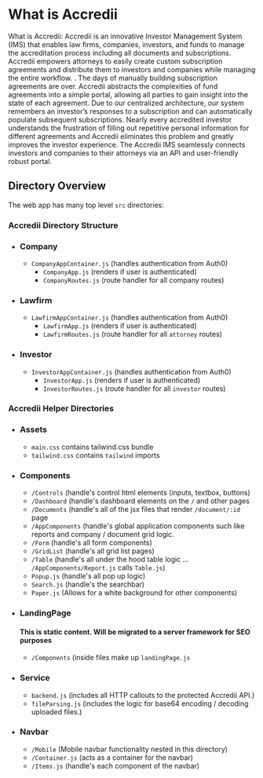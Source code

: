 # What is Accredii 

What is Accredii: Accredii is an innovative Investor Management System (IMS) that enables law firms, companies, investors, and funds to manage the accreditation process including all documents and subscriptions. Accredii empowers attorneys to easily create custom subscription agreements and distribute them to investors and companies while managing the entire workflow. . The days of manually building subscription agreements are over. Accredii abstracts the complexities of fund agreements into a simple portal, allowing all parties to gain insight into the state of each agreement. Due to our centralized architecture, our system remembers an investor’s responses to a subscription and can automatically populate subsequent subscriptions.  Nearly every accredited investor understands the frustration of filling out repetitive personal information for different agreements and Accredii eliminates this problem and greatly improves the investor experience.   The Accredii IMS seamlessly connects investors and companies to their attorneys via an API and user-friendly robust portal. 


## Directory Overview

The web app has many top level `src` directories:

### Accredii Directory Structure 

- ### Company

  - `CompanyAppContainer.js` (handles authentication from Auth0)
    - `CompanyApp.js` (renders if user is authenticated)
    - `CompanyRoutes.js` (route handler for all company routes)

- ### Lawfirm

  - `LawfirmAppContainer.js` (handles authentication from Auth0)
    - `LawfirmApp.js` (renders if user is authenticated)
    - `LawfirmRoutes.js` (route handler for all `attorney` routes)

- ### Investor
  - `InvestorAppContainer.js` (handles authentication from Auth0)
    - `InvestorApp.js` (renders if user is authenticated)
    - `InvestorRoutes.js` (route handler for all `investor` routes)

### Accredii Helper Directories

- ### Assets
  - `main.css` contains tailwind.css bundle
  - `tailwind.css` contains `tailwind` imports
- ### Components

  - `/Controls` (handle's control html elements (inputs, textbox, buttons)
  - `/Dashboard` (handle's dashboard elements on the `/` and other pages
  - `/Documents` (handle's all of the jsx files that render `/document/:id` page
  - `/AppComponents` (handle's global application components such like reports and company / document grid logic.
  - `/Form` (handle's all form components)
  - `/GridList` (handle's all grid list pages)
  - `/Table` (handle's all under the hood table logic ... `/AppComponents/Report.js` calls `Table.js`)
  - `Popup.js` (handle's all pop up logic)
  - `Search.js` (handle's the searchbar)
  - `Paper.js` (Allows for a white background for other components)

- ### LandingPage

  #### This is static content. Will be migrated to a server framework for SEO purposes

  - `/Components` (inside files make up `landingPage.js`

- ### Service

  - `backend.js` (includes all HTTP callouts to the protected Accredii API.)
  - `fileParsing.js` (includes the logic for base64 encoding / decoding uploaded files.)

- ### Navbar
  - `/Mobile` (Mobile navbar functionality nested in this directory)
  - `/Container.js` (acts as a container for the navbar)
  - `/Items.js` (handle's each component of the navbar)
